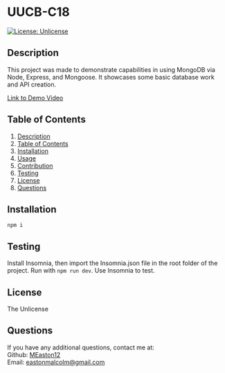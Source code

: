 # UUCB-C18

[![License: Unlicense](https://img.shields.io/badge/license-Unlicense-blue.svg)](http://unlicense.org/)

## Description

This project was made to demonstrate capabilities in using MongoDB via Node, Express, and Mongoose.  It showcases some basic database work and API creation.

[Link to Demo Video](https://drive.google.com/file/d/1ytN4iGsihryDSA3zQT4Ohai27DSiCBgX/view)

## Table of Contents

1. [Description](#description)
2. [Table of Contents](#table-of-contents)
3. [Installation](#installation)
4. [Usage](#usage)
5. [Contribution](#contribution)
6. [Testing](#testing)
7. [License](#license)
8. [Questions](#questions)

## Installation

```npm i```

## Testing

Install Insomnia, then import the Insomnia.json file in the root folder of the project.  Run with ```npm run dev```. Use Insomnia to test.

## License

The Unlicense

## Questions

If you have any additional questions, contact me at:  
Github: [MEaston12](https://github.com/MEaston12)  
Email: eastonmalcolm@gmail.com
